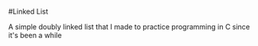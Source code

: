 #Linked List

A simple doubly linked list that I made to practice programming in C since it's been a while
